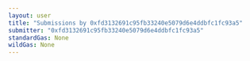 ```yaml
---
layout: user
title: "Submissions by 0xfd3132691c95fb33240e5079d6e4ddbfc1fc93a5"
submitter: "0xfd3132691c95fb33240e5079d6e4ddbfc1fc93a5"
standardGas: None
wildGas: None
---
```

